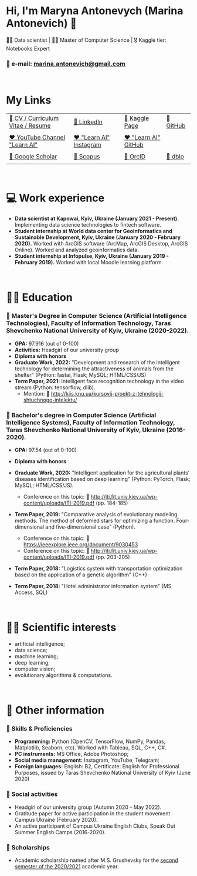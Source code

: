 # Hi, I'm Maryna Antonevych (Marina Antonevich) 👋
👩‍💻 Data scientist | 👩‍🎓 Master of Computer Science | 🎖 Kaggle tier: Notebooks Expert
### 📩 e-mail: marina.antonevich@gmail.com
<br/>

# My Links
|   |   |   |   |
|---|---|---|---|
| [👤 CV / Curriculum Vitae / Resume](https://www.canva.com/design/DAE6YtdOBAQ/AjIeHbKUTYxZucwciY135w/view?utm_content=DAE6YtdOBAQ&utm_campaign=designshare&utm_medium=link&utm_source=publishsharelink#1)  |  [👤 LinkedIn](https://www.linkedin.com/in/maryna-antonevych/)  |  [👤 Kaggle Page](https://www.kaggle.com/maricinnamon) | [👤 GitHub](https://github.com/maricinnamon)  |
|   |   |   |   |
| [❤️ YouTube Channel "Learn AI"](https://www.youtube.com/channel/UCEJ8IRbmEl3tEZahc17pwrw)  | [❤️ "Learn AI" Instagram](https://www.instagram.com/learn.ai.python/)  | [❤️ "Learn AI" GitHub](https://github.com/learn-ai-python)  |   |
|   |   |   |   |
| [📄 Google Scholar](https://scholar.google.com/citations?user=1FYbaYwAAAAJ&hl=uk)|[📄 Scopus](https://www.scopus.com/authid/detail.uri?authorId=57216150467) |[📄 OrcID](https://orcid.org/0000-0003-3640-7630) | [📄 dblp](https://dblp.org/pid/309/3242.html)   |
|   |   |   |   |

<br/>

# 💻 Work experience
- **Data scientist at Kapowai, Kyiv, Ukraine (January 2021 - Present).** Implementing data science technologies to fintech software.
- **Student internship at World data center for Geoinformatics and Sustainable Development, Kyiv, Ukraine (January 2020 - February 2020).** Worked with ArcGIS software (ArcMap, ArcGIS Desktop, ArcGIS Online). Worked and analyzed geoinformatics data.
- **Student internship at Infopulse, Kyiv, Ukraine (January 2019 - February 2019).** Worked with local Moodle learning platform.

<br/>

# 👩‍🎓 Education
### 📍 Master's Degree in Computer Science (Artificial Intelligence Technologies), Faculty of Information Technology, Taras Shevchenko National University of Kyiv, Ukraine (2020-2022).
- **GPA:** 97.916 (out of 0-100)
- **Activities:** Headgirl of our university group
- **Diploma with honors**
- **Graduate Work, 2022:** "Development and research of the intelligent technology for determining the attractiveness of animals from the shelter" (Python: fastai, Flask; MySQL; HTML/CSS/JS)
- **Term Paper, 2021:** Intelligent face recognition technology in the video stream (Python: tensorflow, dlib). 
    - Mention: 🔗 http://kiis.knu.ua/kursovij-proekt-z-tehnologij-shtuchnogo-intelektu/

### 📍 Bachelor's degree in Computer Science (Artificial Intelligence Systems), Faculty of Information Technology, Taras Shevchenko National University of Kyiv, Ukraine (2016-2020).
- **GPA:** 97.54 (out of 0-100)
- **Diploma with honors**

- **Graduate Work, 2020:** "Intelligent application for the agricultural plants’ diseases identification based on deep learning" (Python: PyTorch, Flask; MySQL; HTML/CSS/JS).
    - Conference on this topic: 🔗 http://iti.fit.univ.kiev.ua/wp-content/uploads/ITI-2019.pdf (pp. 184-185)

- **Term Paper, 2019:** "Comparative analysis of evolutionary modeling methods. The method of deformed stars for optimizing a function. Four-dimensional and five-dimensional case" (Python).
     - Conference on this topic: 🔗 https://ieeexplore.ieee.org/document/9030453 <br/>
     - Conference on this topic: 🔗 http://iti.fit.univ.kiev.ua/wp-content/uploads/ITI-2019.pdf (pp. 203-205)<br/>

- **Term Paper, 2018:** "Logistics system with transportation optimization based on the application of a genetic algorithm" (C++)
- **Term Paper, 2018:** "Hotel administrator information system" (MS Access, SQL)


<br/>

# 👩‍💻 Scientific interests
- artificial intelligence; 
- data science; 
- machine learning; 
- deep learning; 
- computer vision; 
- evolutionary algorithms & computations.

<br/>

# 💾 Other information
### 📍 Skills & Proficiencies
- **Programming:** Python (OpenCV, TensorFlow, NumPy, Pandas, Matplotlib, Seaborn,  etc). Worked with Tableau, SQL, C++, C#.
- **PC instruments:** MS Office, Adobe Photoshop;
- **Social media management:** Instagram, YouTube, Telegram;
- **Foreign languages:** English: B2, Certificate: English for Professional Purposes, issued by Taras Shevchenko National University of Kyiv (June 2020)

### 📍 Social activities
- Headgirl of our university group (Autumn 2020 - May 2022).
- Gratitude paper for active participation in the student movement Campus Ukraine (February 2020).
- An active participant of Campus Ukraine English Clubs, Speak Out Summer English Camps (2016-2020).

### 📍 Scholarships
- Academic scholarship named after M.S. Grushevsky for the [second semester of the 2020/2021](https://mon.gov.ua/ua/npa/pro-priznachennya-akademichnoyi-stipendiyi-imeni-m-s-grushevskogo-na-ii-semestr-20202021-navchalnogo-roku) academic year.


<!---
maricinnamon/maricinnamon is a ✨ special ✨ repository because its `README.md` (this file) appears on your GitHub profile.
You can click the Preview link to take a look at your changes.
--->
